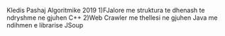 Kledis Pashaj Algoritmike 2019
1)FJalore me struktura te dhenash te ndryshme ne gjuhen C++
2)Web Crawler me thellesi ne gjuhen Java me ndihmen e librarise JSoup
